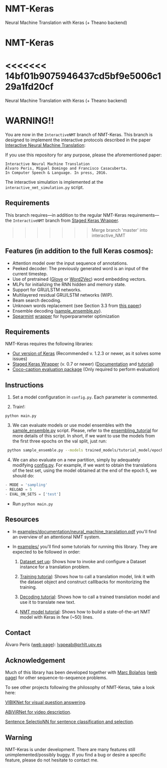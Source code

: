 # NMT-Keras

Neural Machine Translation with Keras (+ Theano backend)
# NMT-Keras

<<<<<<< 14bf01b9075946437cd5bf9e5006c129a1fd20cf
=======
Neural Machine Translation with Keras (+ Theano backend)

# WARNING!!

You are now in the `InteractiveNMT` branch of NMT-Keras. This branch is designed to implement the interactive protocols described in the paper [Interactive Neural Machine Translation](http://www.sciencedirect.com/science/article/pii/S0885230816301000): 

If you use this repository for any purpose, please the aforementioned paper:
 
```
Interactive Neural Machine Translation
Álvaro Peris, Miguel Domingo and Francisco Casacuberta.
In Computer Speech & Language. In press, 2016.
```

The interactive simulation is implemented at the `interactive_nmt_simulation.py` script. 

## Requirements
    
This branch requires—in addition to the regular NMT-Keras requirements—the `InteractiveNMT` branch from [Staged Keras Wrapper](https://github.com/lvapeab/staged_keras_wrapper/tree/Interactive_NMT).
>>>>>>> Merge branch 'master' into interactive_NMT

## Features (in addition to the full Keras cosmos): 

 * Attention model over the input sequence of annotations.
 * Peeked decoder: The previously generated word is an input of the current timestep.
 * Use of pretrained ([Glove](http://nlp.stanford.edu/projects/glove/) or [Word2Vec](https://code.google.com/archive/p/word2vec/)) word embedding vectors.
 * MLPs for initializing the RNN hidden and memory state.
 * Support for GRU/LSTM networks.
 * Multilayered residual GRU/LSTM networks (WIP).
 * Beam search decoding.
 * Unknown words replacement (see Section 3.3 from [this paper](https://arxiv.org/pdf/1412.2007v2.pdf))
 * Ensemble decoding ([sample_ensemble.py](https://github.com/lvapeab/nmt-keras/blob/master/sample_ensemble.py)).
 * [Spearmint](https://github.com/HIPS/Spearmint) [wrapper](https://github.com/lvapeab/nmt-keras/tree/master/meta-optimizers/spearmint) for hyperparameter optimization

## Requirements

NMT-Keras requires the following libraries:

 - [Our version of Keras](https://github.com/MarcBS/keras) (Recommended v. 1.2.3 or newer, as it solves some issues)
 - [Staged Keras Wrapper](https://github.com/lvapeab/staged_keras_wrapper) (v. 0.7 or newer) ([Documentation](http://marcbs.github.io/staged_keras_wrapper/) and [tutorial](http://marcbs.github.io/multimodal_keras_wrapper/tutorial.html))
 - [Coco-caption evaluation package](https://github.com/lvapeab/coco-caption/tree/master/pycocoevalcap/) (Only required to perform evaluation)


## Instructions

1) Set a model configuration in `config.py`. Each parameter is commented.

2) Train!:

  ``
 python main.py
 ``


3) We can evaluate models or use model ensembles with the [sample_ensemble.py](https://github.com/lvapeab/nmt-keras/blob/master/sample_ensemble.py) script. Please, refer to the [ensembling_tutorial](https://github.com/lvapeab/nmt-keras/blob/master/examples/documentation/ensembling_tutorial.md) for more details of this script. In short, if we want to use the models from the first three epochs on the val split, just run:
 ```bash
  python sample_ensemble.py --models trained_models/tutorial_model/epoch_1  trained_models/tutorial_model/epoch_2 -ds datasets/Dataset_tutorial_dataset.pkl -t text_to_translate
  ```
 

4) We can also evaluate on a new partition, simply by adequately modifying [config.py](https://github.com/lvapeab/nmt-keras/blob/master/config.py). For example, if we want to obtain the translations of the test set, using the model obtained at the end of the epoch 5, we should do:
 ```python
 - MODE = 'sampling'
 - RELOAD = 5
 - EVAL_ON_SETS = ['test']
  ```
 - Run `python main.py`
 
 

## Resources

 * In [examples/documentation/neural_machine_translation.pdf](https://github.com/lvapeab/nmt-keras/blob/master/examples/documentation/neural_machine_translation.pdf) you'll find an overview of an attentional NMT system.

 * In [examples/](https://github.com/lvapeab/nmt-keras/blob/master/examples/) you'll find some tutorials for running this library. They are expected to be followed in order:
    
    1) [Dataset set up](https://github.com/lvapeab/nmt-keras/blob/master/examples/1_dataset_tutorial.ipynb): Shows how to invoke and configure a Dataset instance for a translation problem.
    
    2) [Training tutorial](https://github.com/lvapeab/nmt-keras/blob/master/examples/2_training_tutorial.ipynb): Shows how to call a translation model, link it with the dataset object and construct calllbacks for monitorizing the training. 
    
    3) [Decoding tutorial](https://github.com/lvapeab/nmt-keras/blob/master/examples/3_decoding_tutorial.ipynb): Shows how to call a trained translation model and use it to translate new text. 

    4) [NMT model tutorial](https://github.com/lvapeab/nmt-keras/blob/master/examples/4_nmt_model_tutorial.ipynb): Shows how to build a state-of-the-art NMT model with Keras in few (~50) lines. 


## Contact

Álvaro Peris ([web page](http://lvapeab.github.io/)): lvapeab@prhlt.upv.es 

## Acknowledgement

Much of this library has been developed together with [Marc Bolaños](https://github.com/MarcBS) ([web page](http://www.ub.edu/cvub/marcbolanos/)) for other sequence-to-sequence problems. 

To see other projects following the philosophy of NMT-Keras, take a look here:
 
[VIBIKNet for visual question answering](https://github.com/MarcBS/VIBIKNet).

[ABiViRNet for video description](https://github.com/lvapeab/ABiViRNet).

[Sentence SelectioNN for sentence classification and selection](https://github.com/lvapeab/sentence-selectioNN).


## Warning 

NMT-Keras is under development. There are many features still unimplemented/possibly buggy. If you find a bug or desire a specific feature, please do not hesitate to contact me.
